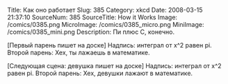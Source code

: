 Title: Как оно работает 
Slug: 385 
Category: xkcd 
Date: 2008-03-15 21:37:10 
SourceNum: 385 
SourceTitle: How it Works 
Image: /comics/0385.png 
MicroImage: /comics/0385_micro.png 
MiniImage: /comics/0385_mini.png 
Description: Пи плюс C, конечно. 

[Первый парень пишет на доске]
Надпись: интеграл от x^2 равен pi.
Второй парень: Хех, ты лажаешь в математике.

[Следующая сцена: девушка пишет на доске]
Надпись: интеграл от x^2 равен pi.
Второй парень: Хех, девушки лажают в математике.